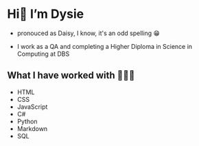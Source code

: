 # Hi👋 I’m Dysie 

- pronouced as Daisy, I know, it's an odd spelling :grin:
  
- I work as a QA and completing a Higher Diploma in Science in Computing at DBS

## What I have worked with 👩🏻‍💻
- HTML
- CSS
- JavaScript
- C#
- Python
- Markdown
- SQL







<!---
dnacpil/dnacpil is a ✨ special ✨ repository because its `README.md` (this file) appears on your GitHub profile.
You can click the Preview link to take a look at your changes.
--->
